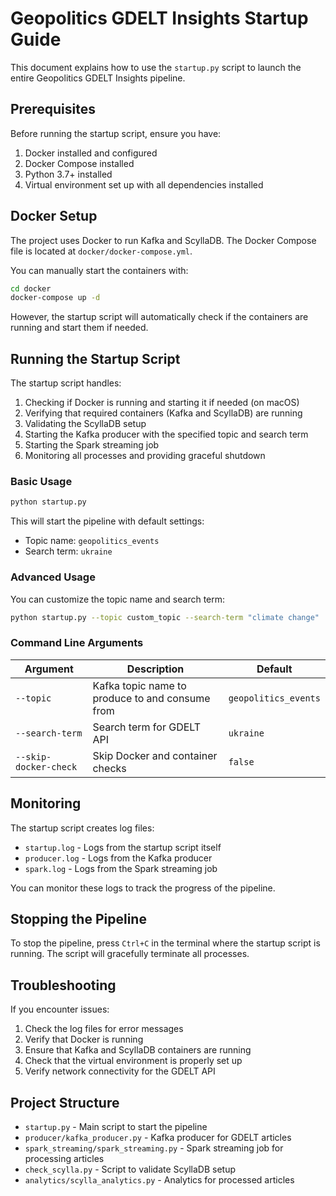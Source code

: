 # Geopolitics GDELT Insights Startup Guide

This document explains how to use the `startup.py` script to launch the entire Geopolitics GDELT Insights pipeline.

## Prerequisites

Before running the startup script, ensure you have:

1. Docker installed and configured
2. Docker Compose installed
3. Python 3.7+ installed
4. Virtual environment set up with all dependencies installed

## Docker Setup

The project uses Docker to run Kafka and ScyllaDB. The Docker Compose file is located at `docker/docker-compose.yml`.

You can manually start the containers with:

```bash
cd docker
docker-compose up -d
```

However, the startup script will automatically check if the containers are running and start them if needed.

## Running the Startup Script

The startup script handles:

1. Checking if Docker is running and starting it if needed (on macOS)
2. Verifying that required containers (Kafka and ScyllaDB) are running
3. Validating the ScyllaDB setup
4. Starting the Kafka producer with the specified topic and search term
5. Starting the Spark streaming job
6. Monitoring all processes and providing graceful shutdown

### Basic Usage

```bash
python startup.py
```

This will start the pipeline with default settings:
- Topic name: `geopolitics_events`
- Search term: `ukraine`

### Advanced Usage

You can customize the topic name and search term:

```bash
python startup.py --topic custom_topic --search-term "climate change"
```

### Command Line Arguments

| Argument | Description | Default |
|----------|-------------|---------|
| `--topic` | Kafka topic name to produce to and consume from | `geopolitics_events` |
| `--search-term` | Search term for GDELT API | `ukraine` |
| `--skip-docker-check` | Skip Docker and container checks | `false` |

## Monitoring

The startup script creates log files:
- `startup.log` - Logs from the startup script itself
- `producer.log` - Logs from the Kafka producer
- `spark.log` - Logs from the Spark streaming job

You can monitor these logs to track the progress of the pipeline.

## Stopping the Pipeline

To stop the pipeline, press `Ctrl+C` in the terminal where the startup script is running. The script will gracefully terminate all processes.

## Troubleshooting

If you encounter issues:

1. Check the log files for error messages
2. Verify that Docker is running
3. Ensure that Kafka and ScyllaDB containers are running
4. Check that the virtual environment is properly set up
5. Verify network connectivity for the GDELT API

## Project Structure

- `startup.py` - Main script to start the pipeline
- `producer/kafka_producer.py` - Kafka producer for GDELT articles
- `spark_streaming/spark_streaming.py` - Spark streaming job for processing articles
- `check_scylla.py` - Script to validate ScyllaDB setup
- `analytics/scylla_analytics.py` - Analytics for processed articles 